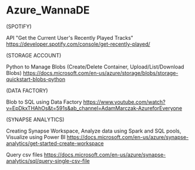 # Azure_WannaDE

(SPOTIFY)

API "Get the Current User's Recently Played Tracks" https://developer.spotify.com/console/get-recently-played/


(STORAGE ACCOUNT)

Python to Manage Blobs (Create/Delete Container, Upload/List/Download Blobs) https://docs.microsoft.com/en-us/azure/storage/blobs/storage-quickstart-blobs-python 


(DATA FACTORY)

Blob to SQL using Data Factory https://www.youtube.com/watch?v=EpDkxTHAhOs&t=591s&ab_channel=AdamMarczak-AzureforEveryone

(SYNAPSE ANALYTICS)

Creating Synapse Workspace, Analyze data using Spark and SQL pools, Visualize using Power BI
https://docs.microsoft.com/en-us/azure/synapse-analytics/get-started-create-workspace

Query csv files https://docs.microsoft.com/en-us/azure/synapse-analytics/sql/query-single-csv-file

